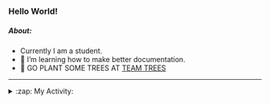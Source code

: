 ### Hello World!

##### About:
- Currently I am a student.
- 🌱 I’m learning how to make better documentation.
- 🌱 GO PLANT SOME TREES AT [TEAM TREES](https://teamtrees.org/)

---
<details>
  <summary>:zap: My Activity:</summary>
  
<!--START_SECTION:waka-->
![Code Time](http://img.shields.io/badge/Code%20Time-1%2C080%20hrs%2031%20mins-blue)

**I'm a Night 🦉** 

```text
🌞 Morning                1265 commits        ██░░░░░░░░░░░░░░░░░░░░░░░   09.04 % 
🌆 Daytime                4843 commits        █████████░░░░░░░░░░░░░░░░   34.60 % 
🌃 Evening                4097 commits        ███████░░░░░░░░░░░░░░░░░░   29.27 % 
🌙 Night                  3791 commits        ███████░░░░░░░░░░░░░░░░░░   27.09 % 
```
📅 **I'm Most Productive on Wednesday** 

```text
Monday                   2157 commits        ████░░░░░░░░░░░░░░░░░░░░░   15.41 % 
Tuesday                  1705 commits        ███░░░░░░░░░░░░░░░░░░░░░░   12.18 % 
Wednesday                3203 commits        ██████░░░░░░░░░░░░░░░░░░░   22.89 % 
Thursday                 1755 commits        ███░░░░░░░░░░░░░░░░░░░░░░   12.54 % 
Friday                   1379 commits        ██░░░░░░░░░░░░░░░░░░░░░░░   09.85 % 
Saturday                 1299 commits        ██░░░░░░░░░░░░░░░░░░░░░░░   09.28 % 
Sunday                   2498 commits        ████░░░░░░░░░░░░░░░░░░░░░   17.85 % 
```


📊 **This Week I Spent My Time On** 

```text
🔥 Editors: 
VS Code                  10 hrs 12 mins      █████████████████████████   100.00 % 

🐱‍💻 Projects: 
CSF22                    6 hrs 32 mins       ████████████████░░░░░░░░░   64.00 % 
praise                   3 hrs 35 mins       █████████░░░░░░░░░░░░░░░░   35.14 % 
os-lab                   5 mins              ░░░░░░░░░░░░░░░░░░░░░░░░░   00.86 % 
```


 Last Updated on 30/03/2023 01:34:35 UTC
<!--END_SECTION:waka-->
</details>
